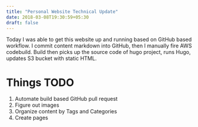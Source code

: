 ```yaml
---
title: "Personal Website Technical Update"
date: 2018-03-08T19:30:59+05:30
draft: false
---
```


Today I was able to get this website up and running based on GitHub based workflow. 
I commit content markdown into GitHub, then I manually fire AWS codebuild. 
Build then picks up the source code of hugo project, runs Hugo, updates S3 bucket with static HTML. 

# Things TODO

1. Automate build based GitHub pull request
2. Figure out images
3. Organize content by Tags and Categories
4. Create pages
